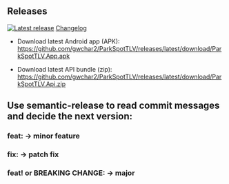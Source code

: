 ﻿## Releases

[![Latest release](https://img.shields.io/github/v/release/gwchar2/ParkSpotTLV?sort=semver)](https://github.com/gwchar2/ParkSpotTLV/releases/latest)
[Changelog](./CHANGELOG.md)

- Download latest Android app (APK):  
  https://github.com/gwchar2/ParkSpotTLV/releases/latest/download/ParkSpotTLV.App.apk

- Download latest API bundle (zip):  
  https://github.com/gwchar2/ParkSpotTLV/releases/latest/download/ParkSpotTLV.Api.zip


## Use semantic-release to read commit messages and decide the next version:

### feat: → minor feature

### fix: → patch fix

### feat! or BREAKING CHANGE: → major
